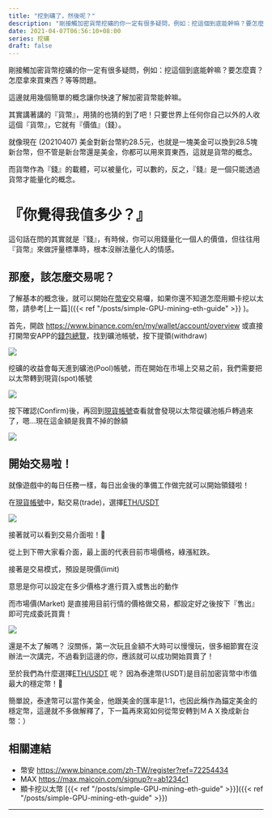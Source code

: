 ```yaml
---
title: "挖到礦了，然後呢？"
description: "剛接觸加密貨幣挖礦的你一定有很多疑問，例如：挖這個到底能幹嘛？要怎麼賣？怎麼拿來買東西？等等問題。這邊就用幾個簡單的概念讓你快速了解加密貨幣能幹嘛。"
date: 2021-04-07T06:56:10+08:00
series: 挖礦
draft: false
---
```


剛接觸加密貨幣挖礦的你一定有很多疑問，例如：挖這個到底能幹嘛？要怎麼賣？怎麼拿來買東西？等等問題。

這邊就用幾個簡單的概念讓你快速了解加密貨幣能幹嘛。

其實講著講的『貨幣』，用猜的也猜的到了吧！只要世界上任何你自己以外的人收這個『貨幣』，它就有『價值』（錢）。

就像現在 (20210407) 美金對新台幣約28.5元，也就是一塊美金可以換到28.5塊新台幣，但不管是新台幣還是美金，你都可以用來買東西，這就是貨幣的概念。

而貨幣作為『錢』的載體，可以被量化，可以數的，反之，『錢』是一個只能透過貨幣才能量化的概念。

# 『你覺得我值多少？』

這句話在問的其實就是『錢』，有時候，你可以用錢量化一個人的價值，但往往用『貨幣』來做評量標準時，根本沒辦法量化人的情感。


## 那麼，該怎麼交易呢？

了解基本的概念後，就可以開始在[幣安](https://www.binance.com/zh-TW/register?ref=72254434)交易囉，如果你還不知道怎麼用顯卡挖以太幣，請參考[上一篇]({{< ref "/posts/simple-GPU-mining-eth-guide" >}} )。

首先，開啟 https://www.binance.com/en/my/wallet/account/overview 或直接打開幣安APP的[錢包總覽](https://www.binance.com/en/my/wallet/account/overview)，找到礦池帳號，按下提領(withdraw)


![](https://i.imgur.com/hlbGbCf.png)

挖礦的收益會每天進到礦池(Pool)帳號，而在開始在市場上交易之前，我們需要把以太幣轉到現貨(spot)帳號


![](https://i.imgur.com/2D6Upbw.png)

按下確認(Confirm)後，再回到[現貨帳號](https://www.binance.com/en/my/wallet/account/main)查看就會發現以太幣從礦池帳戶轉過來了，嗯...現在這金額是我賣不掉的餘額

![](https://i.imgur.com/87E3ORt.png)

## 開始交易啦！

就像遊戲中的每日任務一樣，每日出金後的準備工作做完就可以開始領錢啦！

在[現貨帳號](https://www.binance.com/en/my/wallet/account/main)中，點交易(trade)，選擇[ETH/USDT](https://www.binance.com/en/trade/ETH_USDT)

![](https://i.imgur.com/w6pb0Ux.png)

接著就可以看到交易介面啦！

從上到下帶大家看介面，最上面的代表目前市場價格，綠漲紅跌。

接著是交易模式，預設是現價(limit)

意思是你可以設定在多少價格才進行買入或售出的動作

而市場價(Market) 是直接用目前行情的價格做交易，都設定好之後按下『售出』即可完成委託買賣！

![](https://i.imgur.com/2rtcIWJ.png)

還是不太了解嗎？ 沒關係，第一次玩且金額不大時可以慢慢玩，很多細節實在沒辦法一次講完，不過看到這邊的你，應該就可以成功開始買賣了！

至於我們為什麼選擇[ETH/USDT](https://www.binance.com/en/trade/ETH_USDT) 呢？ 因為泰達幣(USDT)是目前加密貨幣中市值最大的穩定幣！

簡單說，泰達幣可以當作美金，他跟美金的匯率是1:1，也因此稱作為錨定美金的穩定幣，這邊就不多做解釋了，下一篇再來寫如何從幣安轉到ＭＡＸ換成新台幣：）




## 相關連結
* 幣安 https://www.binance.com/zh-TW/register?ref=72254434
* MAX https://max.maicoin.com/signup?r=ab1234c1
* 顯卡挖以太幣 [{{< ref "/posts/simple-GPU-mining-eth-guide" >}}]({{< ref "/posts/simple-GPU-mining-eth-guide" >}})
---